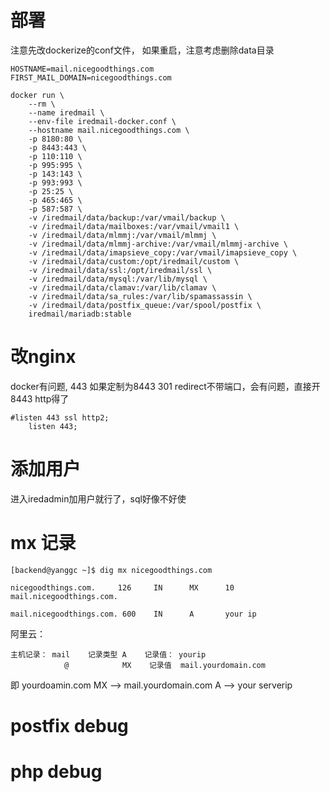 # 部署

注意先改dockerize的conf文件， 如果重启，注意考虑删除data目录


```
HOSTNAME=mail.nicegoodthings.com
FIRST_MAIL_DOMAIN=nicegoodthings.com
```


```
docker run \
    --rm \
    --name iredmail \
    --env-file iredmail-docker.conf \
    --hostname mail.nicegoodthings.com \
    -p 8180:80 \
    -p 8443:443 \
    -p 110:110 \
    -p 995:995 \
    -p 143:143 \
    -p 993:993 \
    -p 25:25 \
    -p 465:465 \
    -p 587:587 \
    -v /iredmail/data/backup:/var/vmail/backup \
    -v /iredmail/data/mailboxes:/var/vmail/vmail1 \
    -v /iredmail/data/mlmmj:/var/vmail/mlmmj \
    -v /iredmail/data/mlmmj-archive:/var/vmail/mlmmj-archive \
    -v /iredmail/data/imapsieve_copy:/var/vmail/imapsieve_copy \
    -v /iredmail/data/custom:/opt/iredmail/custom \
    -v /iredmail/data/ssl:/opt/iredmail/ssl \
    -v /iredmail/data/mysql:/var/lib/mysql \
    -v /iredmail/data/clamav:/var/lib/clamav \
    -v /iredmail/data/sa_rules:/var/lib/spamassassin \
    -v /iredmail/data/postfix_queue:/var/spool/postfix \
    iredmail/mariadb:stable
```


# 改nginx

docker有问题, 443 如果定制为8443  301 redirect不带端口，会有问题，直接开8443 http得了

```
#listen 443 ssl http2;
    listen 443;
```

# 添加用户

进入iredadmin加用户就行了，sql好像不好使

# mx 记录

```
[backend@yanggc ~]$ dig mx nicegoodthings.com

nicegoodthings.com.     126     IN      MX      10 mail.nicegoodthings.com.
```

```
mail.nicegoodthings.com. 600    IN      A       your ip
```


阿里云： 

```
主机记录： mail    记录类型 A    记录值： yourip
            @            MX    记录值  mail.yourdomain.com
```

即   yourdoamin.com  MX -->  mail.yourdomain.com  A --> your serverip





# postfix debug

# php debug

